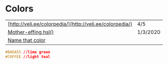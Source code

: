 # Colors

|  |  |
| :--- | :--- |
| [http://veli.ee/colorpedia/](http://veli.ee/colorpedia/) | 4/5 |
| [Mother-effing hsl\(\)](https://mothereffinghsl.com/) | 1/3/2020 |
| [Name that color](http://chir.ag/projects/name-that-color/#6195ED) |  |

```css
#BADA55 //lime green 
#C0FFEE //light teal
```

